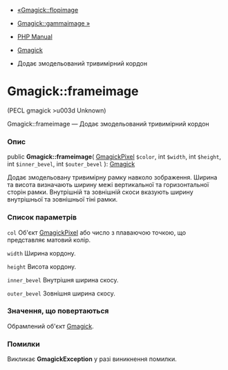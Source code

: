 - [«Gmagick::flopimage](gmagick.flopimage.md)
- [Gmagick::gammaimage »](gmagick.gammaimage.md)

- [PHP Manual](index.md)
- [Gmagick](class.gmagick.md)
- Додає змодельований тривимірний кордон

# Gmagick::frameimage

(PECL gmagick \>u003d Unknown)

Gmagick::frameimage — Додає змодельований тривимірний кордон

### Опис

public **Gmagick::frameimage**(
[GmagickPixel](class.gmagickpixel.md) `$color`,
int `$width`,
int `$height`,
int `$inner_bevel`,
int `$outer_bevel`
): [Gmagick](class.gmagick.md)

Додає змодельовану тривимірну рамку навколо зображення. Ширина та
висота визначають ширину межі вертикальної та горизонтальної сторін
рамки. Внутрішній та зовнішній скоси вказують ширину внутрішньої та зовнішньої
тіні рамки.

### Список параметрів

`col`
Об'єкт [GmagickPixel](class.gmagickpixel.md) або число з плаваючою
точкою, що представляє матовий колір.

`width`
Ширина кордону.

`height`
Висота кордону.

`inner_bevel`
Внутрішня ширина скосу.

`outer_bevel`
Зовнішня ширина скосу.

### Значення, що повертаються

Обрамлений об'єкт [Gmagick](class.gmagick.md).

### Помилки

Викликає **GmagickException** у разі виникнення помилки.
